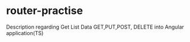# router-practise
Description regarding Get  List Data GET,PUT,POST, DELETE into Angular application(TS)
